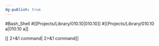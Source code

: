 ```yaml
---
dg-publish: true
---
```

#Bash_Shell #[[Projects/Library/010.10\|010.10]] #[[Projects/Library/010.10 a\|010.10 a]] 



[[ 2>&1 command\| 2>&1 command]]